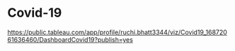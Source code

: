# Covid-19
https://public.tableau.com/app/profile/ruchi.bhatt3344/viz/Covid19_16872061636460/DashboardCovid19?publish=yes
